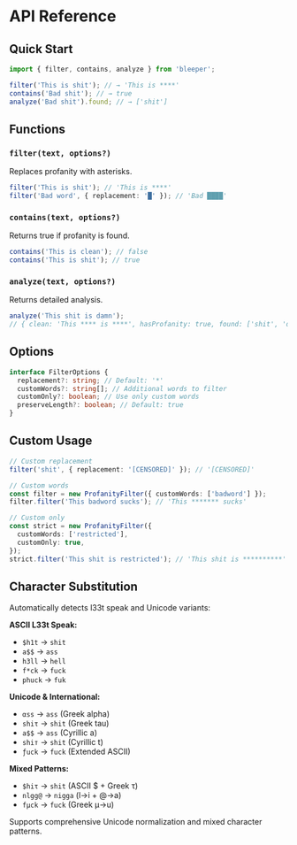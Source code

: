 # API Reference

## Quick Start

```typescript
import { filter, contains, analyze } from 'bleeper';

filter('This is shit'); // → 'This is ****'
contains('Bad shit'); // → true
analyze('Bad shit').found; // → ['shit']
```

## Functions

### `filter(text, options?)`

Replaces profanity with asterisks.

```typescript
filter('This is shit'); // 'This is ****'
filter('Bad word', { replacement: '█' }); // 'Bad ████'
```

### `contains(text, options?)`

Returns true if profanity is found.

```typescript
contains('This is clean'); // false
contains('This is shit'); // true
```

### `analyze(text, options?)`

Returns detailed analysis.

```typescript
analyze('This shit is damn');
// { clean: 'This **** is ****', hasProfanity: true, found: ['shit', 'damn'] }
```

## Options

```typescript
interface FilterOptions {
  replacement?: string; // Default: '*'
  customWords?: string[]; // Additional words to filter
  customOnly?: boolean; // Use only custom words
  preserveLength?: boolean; // Default: true
}
```

## Custom Usage

```typescript
// Custom replacement
filter('shit', { replacement: '[CENSORED]' }); // '[CENSORED]'

// Custom words
const filter = new ProfanityFilter({ customWords: ['badword'] });
filter.filter('This badword sucks'); // 'This ******* sucks'

// Custom only
const strict = new ProfanityFilter({
  customWords: ['restricted'],
  customOnly: true,
});
strict.filter('This shit is restricted'); // 'This shit is **********'
```

## Character Substitution

Automatically detects l33t speak and Unicode variants:

**ASCII L33t Speak:**

- `$h1t` → `shit`
- `a$$` → `ass`
- `h3ll` → `hell`
- `f*ck` → `fuck`
- `phuck` → `fuk`

**Unicode & International:**

- `αss` → `ass` (Greek alpha)
- `shiτ` → `shit` (Greek tau)
- `а$$` → `ass` (Cyrillic a)
- `shiт` → `shit` (Cyrillic t)
- `ƒuck` → `fuck` (Extended ASCII)

**Mixed Patterns:**

- `$hiτ` → `shit` (ASCII $ + Greek τ)
- `nlgg@` → `nigga` (l→i + @→a)
- `fμck` → `fuck` (Greek μ→u)

Supports comprehensive Unicode normalization and mixed character patterns.
